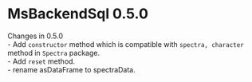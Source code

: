 # MsBackendSql 0.5.0

Changes in 0.5.0  
    - Add `constructor` method which is compatible with `spectra, character` method in `Spectra` package.  
    - Add `reset` method.  
	- rename asDataFrame to spectraData.  
